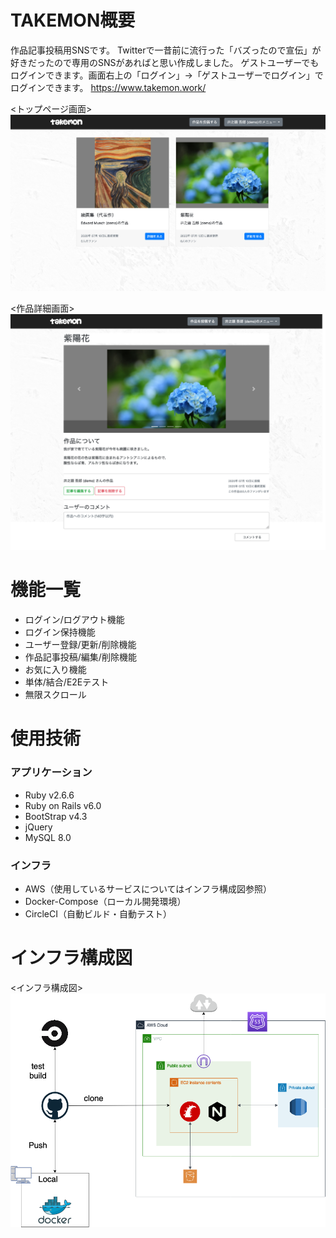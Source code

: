 # TAKEMON概要

作品記事投稿用SNSです。
Twitterで一昔前に流行った「バズったので宣伝」が好きだったので専用のSNSがあればと思い作成しました。
ゲストユーザーでもログインできます。画面右上の「ログイン」→「ゲストユーザーでログイン」でログインできます。
https://www.takemon.work/

<トップページ画面>
![トップページ画像](readme/topmenu.jpg)

<作品詳細画面>
![ポートフォリオ詳細ページ画像](readme/viewer.png)

# 機能一覧

- ログイン/ログアウト機能
- ログイン保持機能
- ユーザー登録/更新/削除機能
- 作品記事投稿/編集/削除機能
- お気に入り機能
- 単体/結合/E2Eテスト
- 無限スクロール

# 使用技術

### アプリケーション

- Ruby v2.6.6
- Ruby on Rails v6.0
- BootStrap v4.3
- jQuery
- MySQL 8.0

### インフラ

- AWS（使用しているサービスについてはインフラ構成図参照）
- Docker-Compose（ローカル開発環境）
- CircleCI（自動ビルド・自動テスト）

# インフラ構成図

<インフラ構成図>
![インフラ構成図](readme/infra.png)
